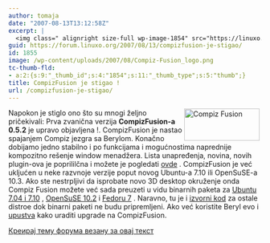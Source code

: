 ```yaml
---
author: tomaja
date: "2007-08-13T13:12:58Z"
excerpt: |
  <img class=" alignright size-full wp-image-1854" src="https://linuxo.org/wp-content/uploads/2007/08/Compiz-Fusion_logo.png" alt="Compiz Fusion" title="Compiz Fusion logo" hspace="4" width="150" height="64" align="right" />Napokon je stiglo ono &scaron;to su mnogi željno pričekivali: Prva zvanična verzija <strong>CompizFusion-a 0.5.2</strong> je upravo objavljena !. CompizFusion je nastao spajanjem Compiz jezgra sa Berylom. Konačno dobijamo jedno stabilno i po funkcijama i mogućnostima naprednije kompozitno re&scaron;enje window menadžera.  Lista unapređenja, novina, novih plugin-ova je poprililčna i možete je pogledati <a href="http://smspillaz.wordpress.com/2007/08/13/compiz-fusion-our-first-release-052/" target="_blank">ovde</a> . CompizFusion je već ukljućen u neke razvnoje verzije poput novog Ubuntu-a 7.10 ili OpenSuSE-a 10.3. Ako ste nestrpljivi da isprobate novo 3D desktop okruženje onda Compiz Fusion možete već sada preuzeti u vidu binarnih paketa za <a href="http://forum.compiz-fusion.org/showthread.php?t=1012">Ubuntu 7.04 i 7.10</a> , <a href="http://forum.compiz-fusion.org/showthread.php?t=1415" target="_blank">OpenSuSE 10.2</a>  i <a href="http://forum.compiz-fusion.org/showthread.php?t=2195" target="_blank">Fedoru 7</a> . Naravno, tu je i <a href="http://releases.compiz-fusion.org/0.5.2/">izvorni kod</a> za ostale distroe dok binarni paketi ne budu pripremljeni. Ako već koristite Beryl evo i <a href="http://forum.compiz-fusion.org/showthread.php?mode=hybrid&amp;t=3157" target="_blank">upustva</a>  kako uraditi upgrade na CompizFusion.
guid: https://forum.linuxo.org/2007/08/13/compizfusion-je-stigao/
id: 1855
image: /wp-content/uploads/2007/08/Compiz-Fusion_logo.png
tc-thumb-fld:
- a:2:{s:9:"_thumb_id";s:4:"1854";s:11:"_thumb_type";s:5:"thumb";}
title: CompizFusion je stigao !
url: /compizfusion-je-stigao/
---
```

<img class=" alignright size-full wp-image-1854" src="https://linuxo.org/wp-content/uploads/2007/08/Compiz-Fusion_logo.png" alt="Compiz Fusion" title="Compiz Fusion logo" hspace="4" width="150" height="64" align="right" />Napokon je stiglo ono &scaron;to su mnogi željno pričekivali: Prva zvanična verzija **CompizFusion-a 0.5.2** je upravo objavljena !. CompizFusion je nastao spajanjem Compiz jezgra sa Berylom. Konačno dobijamo jedno stabilno i po funkcijama i mogućnostima naprednije kompozitno re&scaron;enje window menadžera. Lista unapređenja, novina, novih plugin-ova je poprililčna i možete je pogledati <a href="http://smspillaz.wordpress.com/2007/08/13/compiz-fusion-our-first-release-052/" target="_blank">ovde</a> . CompizFusion je već ukljućen u neke razvnoje verzije poput novog Ubuntu-a 7.10 ili OpenSuSE-a 10.3. Ako ste nestrpljivi da isprobate novo 3D desktop okruženje onda Compiz Fusion možete već sada preuzeti u vidu binarnih paketa za [Ubuntu 7.04 i 7.10](http://forum.compiz-fusion.org/showthread.php?t=1012) , <a href="http://forum.compiz-fusion.org/showthread.php?t=1415" target="_blank">OpenSuSE 10.2</a> i <a href="http://forum.compiz-fusion.org/showthread.php?t=2195" target="_blank">Fedoru 7</a> . Naravno, tu je i [izvorni kod](http://releases.compiz-fusion.org/0.5.2/) za ostale distroe dok binarni paketi ne budu pripremljeni. Ako već koristite Beryl evo i <a href="http://forum.compiz-fusion.org/showthread.php?mode=hybrid&t=3157" target="_blank">upustva</a> kako uraditi upgrade na CompizFusion.  
<!--break-->

[Креирај тему форума везану за овај текст](https://linuxo.org/nova-tema-na-forumu/?se_pid=1855)